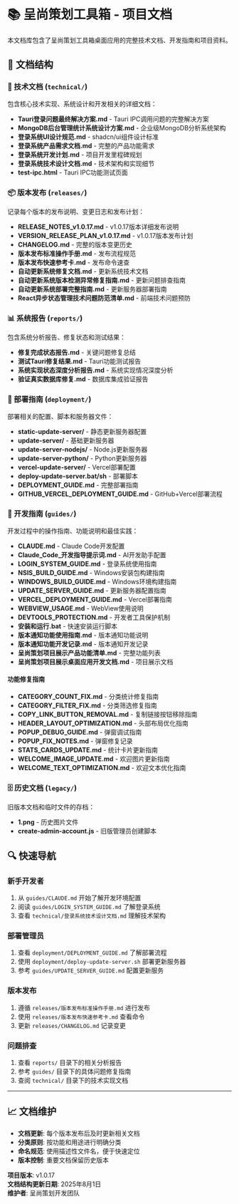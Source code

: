 # 📚 呈尚策划工具箱 - 项目文档

本文档库包含了呈尚策划工具箱桌面应用的完整技术文档、开发指南和项目资料。

## 📁 文档结构

### 🔧 技术文档 (`technical/`)
包含核心技术实现、系统设计和开发相关的详细文档：

- **Tauri登录问题最终解决方案.md** - Tauri IPC调用问题的完整解决方案
- **MongoDB后台管理统计系统设计方案.md** - 企业级MongoDB分析系统架构
- **登录系统UI设计规范.md** - shadcn/ui组件设计标准
- **登录系统产品需求文档.md** - 完整的产品功能需求
- **登录系统开发计划.md** - 项目开发里程碑规划
- **登录系统技术设计文档.md** - 技术架构和实现细节
- **test-ipc.html** - Tauri IPC功能测试页面

### 📦 版本发布 (`releases/`)
记录每个版本的发布说明、变更日志和发布计划：

- **RELEASE_NOTES_v1.0.17.md** - v1.0.17版本详细发布说明
- **VERSION_RELEASE_PLAN_v1.0.17.md** - v1.0.17版本发布计划
- **CHANGELOG.md** - 完整的版本变更历史
- **版本发布标准操作手册.md** - 发布流程规范
- **版本发布快速参考卡.md** - 发布命令速查
- **自动更新系统修复文档.md** - 更新系统技术文档
- **自动更新系统版本检测异常修复指南.md** - 更新问题排查指南
- **自动更新系统部署完整指南.md** - 更新服务器部署指南
- **React异步状态管理技术问题防范清单.md** - 前端技术问题预防

### 📊 系统报告 (`reports/`)
包含系统分析报告、修复状态和测试结果：

- **修复完成状态报告.md** - 关键问题修复总结
- **测试Tauri修复结果.md** - Tauri功能测试报告
- **系统实现状态深度分析报告.md** - 系统实现情况深度分析
- **验证真实数据库修复.md** - 数据库集成验证报告

### 🚀 部署指南 (`deployment/`)
部署相关的配置、脚本和服务器文件：

- **static-update-server/** - 静态更新服务器配置
- **update-server/** - 基础更新服务器
- **update-server-nodejs/** - Node.js更新服务器
- **update-server-python/** - Python更新服务器  
- **vercel-update-server/** - Vercel部署配置
- **deploy-update-server.bat/sh** - 部署脚本
- **DEPLOYMENT_GUIDE.md** - 完整部署指南
- **GITHUB_VERCEL_DEPLOYMENT_GUIDE.md** - GitHub+Vercel部署流程

### 📖 开发指南 (`guides/`)
开发过程中的操作指南、功能说明和最佳实践：

- **CLAUDE.md** - Claude Code开发配置
- **Claude_Code_开发指导提示词.md** - AI开发助手配置
- **LOGIN_SYSTEM_GUIDE.md** - 登录系统使用指南
- **NSIS_BUILD_GUIDE.md** - Windows安装包构建指南
- **WINDOWS_BUILD_GUIDE.md** - Windows环境构建指南
- **UPDATE_SERVER_GUIDE.md** - 更新服务器配置指南
- **VERCEL_DEPLOYMENT_GUIDE.md** - Vercel部署指南
- **WEBVIEW_USAGE.md** - WebView使用说明
- **DEVTOOLS_PROTECTION.md** - 开发者工具保护机制
- **安装和运行.bat** - 快速安装运行脚本
- **版本通知功能使用指南.md** - 版本通知功能说明
- **版本通知功能开发记录.md** - 版本通知开发记录
- **呈尚策划项目展示产品功能清单.md** - 完整功能列表
- **呈尚策划项目展示桌面应用开发文档.md** - 项目展示文档

#### 功能修复指南
- **CATEGORY_COUNT_FIX.md** - 分类统计修复指南
- **CATEGORY_FILTER_FIX.md** - 分类筛选修复指南
- **COPY_LINK_BUTTON_REMOVAL.md** - 复制链接按钮移除指南
- **HEADER_LAYOUT_OPTIMIZATION.md** - 头部布局优化指南
- **POPUP_DEBUG_GUIDE.md** - 弹窗调试指南
- **POPUP_FIX_NOTES.md** - 弹窗修复记录
- **STATS_CARDS_UPDATE.md** - 统计卡片更新指南
- **WELCOME_IMAGE_UPDATE.md** - 欢迎图片更新指南
- **WELCOME_TEXT_OPTIMIZATION.md** - 欢迎文本优化指南

### 🗄️ 历史文档 (`legacy/`)
旧版本文档和临时文件的存档：

- **1.png** - 历史图片文件
- **create-admin-account.js** - 旧版管理员创建脚本

## 🔍 快速导航

### 新手开发者
1. 从 `guides/CLAUDE.md` 开始了解开发环境配置
2. 阅读 `guides/LOGIN_SYSTEM_GUIDE.md` 了解登录系统
3. 查看 `technical/登录系统技术设计文档.md` 理解技术架构

### 部署管理员  
1. 查看 `deployment/DEPLOYMENT_GUIDE.md` 了解部署流程
2. 使用 `deployment/deploy-update-server.sh` 部署更新服务器
3. 参考 `guides/UPDATE_SERVER_GUIDE.md` 配置更新服务

### 版本发布
1. 遵循 `releases/版本发布标准操作手册.md` 进行发布
2. 使用 `releases/版本发布快速参考卡.md` 查看命令
3. 更新 `releases/CHANGELOG.md` 记录变更

### 问题排查
1. 查看 `reports/` 目录下的相关分析报告
2. 参考 `guides/` 目录下的具体问题修复指南
3. 查阅 `technical/` 目录下的技术实现文档

---

## 📈 文档维护

- **文档更新**: 每个版本发布后及时更新相关文档
- **分类原则**: 按功能和用途进行明确分类
- **命名规范**: 使用描述性文件名，便于快速定位
- **版本控制**: 重要文档保留历史版本

**项目版本**: v1.0.17  
**文档结构更新日期**: 2025年8月1日  
**维护者**: 呈尚策划开发团队